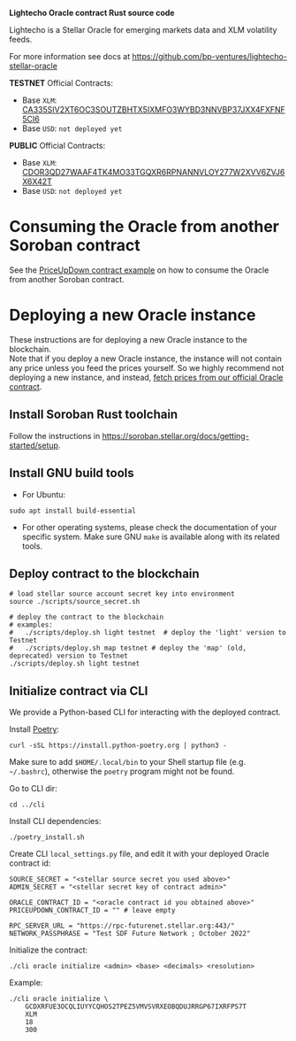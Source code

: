 **Lightecho Oracle contract Rust source code**

Lightecho is a Stellar Oracle for emerging markets data and XLM volatility feeds.

For more information see docs at https://github.com/bp-ventures/lightecho-stellar-oracle

**TESTNET** Official Contracts:

- Base `XLM`: [CA335SIV2XT6OC3SOUTZBHTX5IXMFO3WYBD3NNVBP37JXX4FXFNF5CI6](https://stellar.expert/explorer/testnet/contract/CA335SIV2XT6OC3SOUTZBHTX5IXMFO3WYBD3NNVBP37JXX4FXFNF5CI6)
- Base `USD`: `not deployed yet`

**PUBLIC** Official Contracts:

- Base `XLM`: [CDOR3QD27WAAF4TK4MO33TGQXR6RPNANNVLOY277W2XVV6ZVJ6X6X42T](https://stellar.expert/explorer/public/contract/CDOR3QD27WAAF4TK4MO33TGQXR6RPNANNVLOY277W2XVV6ZVJ6X6X42T)
- Base `USD`: `not deployed yet`

# Consuming the Oracle from another Soroban contract

See the [PriceUpDown contract example](../examples/price_up_down) on how to consume the Oracle from another
Soroban contract.

# Deploying a new Oracle instance

These instructions are for deploying a new Oracle instance to the blockchain.  
Note that if you deploy a new Oracle instance, the instance will not contain
any price unless you feed the prices yourself. So we highly recommend not
deploying a new instance, and instead, [fetch prices from our official Oracle contract](#fetching-prices-from-the-oracle).

## Install Soroban Rust toolchain

Follow the instructions in https://soroban.stellar.org/docs/getting-started/setup.

## Install GNU build tools

- For Ubuntu:

```
sudo apt install build-essential
```

- For other operating systems, please check the documentation of your specific system.
  Make sure GNU `make` is available along with its related tools.

## Deploy contract to the blockchain

```
# load stellar source account secret key into environment
source ./scripts/source_secret.sh

# deploy the contract to the blockchain
# examples:
#   ./scripts/deploy.sh light testnet  # deploy the 'light' version to Testnet
#   ./scripts/deploy.sh map testnet # deploy the 'map' (old, deprecated) version to Testnet
./scripts/deploy.sh light testnet
```

## Initialize contract via CLI

We provide a Python-based CLI for interacting with the deployed contract.

Install [Poetry](https://python-poetry.org/):

```
curl -sSL https://install.python-poetry.org | python3 -
```

Make sure to add `$HOME/.local/bin` to your Shell startup file (e.g. `~/.bashrc`),
otherwise the `poetry` program might not be found.

Go to CLI dir:

```
cd ../cli
```

Install CLI dependencies:

```
./poetry_install.sh
```

Create CLI `local_settings.py` file, and edit it with your deployed Oracle contract id:

```
SOURCE_SECRET = "<stellar source secret you used above>"
ADMIN_SECRET = "<stellar secret key of contract admin>"

ORACLE_CONTRACT_ID = "<oracle contract id you obtained above>"
PRICEUPDOWN_CONTRACT_ID = "" # leave empty

RPC_SERVER_URL = "https://rpc-futurenet.stellar.org:443/"
NETWORK_PASSPHRASE = "Test SDF Future Network ; October 2022"
```

Initialize the contract:

```
./cli oracle initialize <admin> <base> <decimals> <resolution>
```

Example:

```
./cli oracle initialize \
    GCDXRFUE3OCQLIUYYCQHOS2TPEZ5VMVSVRXEOBQDUJRRGP67IXRFPS7T
    XLM
    18
    300
```
